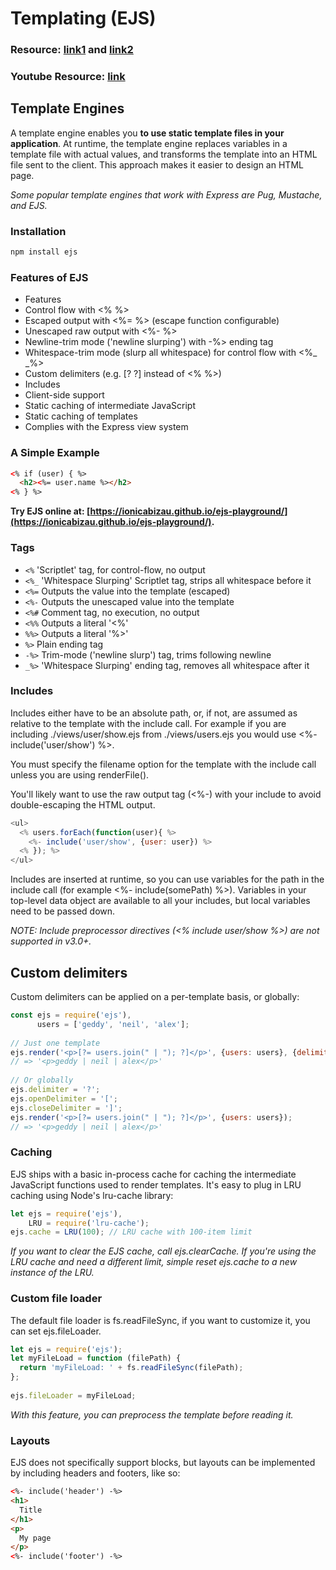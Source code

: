 # Templating (EJS)

### Resource: [link1](https://robdodson.me/how-to-use-ejs-in-express/) and [link2](https://learn.co/lessons/using-ejs-in-express)
### Youtube Resource: [link](https://www.youtube.com/playlist?list=PL7sCSgsRZ-slYARh3YJIqPGZqtGVqZRGt)

## Template Engines

A template engine enables you **to use static template files in your application**. At runtime, the template engine replaces variables in a template file with actual values, and transforms the template into an HTML file sent to the client. This approach makes it easier to design an HTML page.

*Some popular template engines that work with Express are Pug, Mustache, and EJS.*

### Installation

```javascript
npm install ejs
```
 
### Features of EJS
- Features
- Control flow with <% %>
- Escaped output with <%= %> (escape function configurable)
- Unescaped raw output with <%- %>
- Newline-trim mode ('newline slurping') with -%> ending tag
- Whitespace-trim mode (slurp all whitespace) for control flow with <%_ _%>
- Custom delimiters (e.g. [? ?] instead of <% %>)
- Includes
- Client-side support
- Static caching of intermediate JavaScript
- Static caching of templates
- Complies with the Express view system

### A Simple Example

```html
<% if (user) { %>
  <h2><%= user.name %></h2>
<% } %>
```
**Try EJS online at: [https://ionicabizau.github.io/ejs-playground/](https://ionicabizau.github.io/ejs-playground/).**

### Tags 

- <code><%</code> 'Scriptlet' tag, for control-flow, no output
- <code><%_</code> 'Whitespace Slurping' Scriptlet tag, strips all whitespace before it
- <code><%=</code> Outputs the value into the template (escaped)
- <code><%-</code> Outputs the unescaped value into the template
- <code><%\#</code> Comment tag, no execution, no output
- <code><%%</code> Outputs a literal '<%'
- <code>%%></code> Outputs a literal '%>'
- <code>%></code> Plain ending tag
- <code>-%></code> Trim-mode ('newline slurp') tag, trims following newline
- <code>_%></code> 'Whitespace Slurping' ending tag, removes all whitespace after it
  
### Includes

Includes either have to be an absolute path, or, if not, are assumed as relative to the template with the include call. For example if you are including ./views/user/show.ejs from ./views/users.ejs you would use <%- include('user/show') %>.

You must specify the filename option for the template with the include call unless you are using renderFile().

You'll likely want to use the raw output tag (<%-) with your include to avoid double-escaping the HTML output.

```javascript
<ul>
  <% users.forEach(function(user){ %>
    <%- include('user/show', {user: user}) %>
  <% }); %>
</ul>
```
Includes are inserted at runtime, so you can use variables for the path in the include call (for example <%- include(somePath) %>). Variables in your top-level data object are available to all your includes, but local variables need to be passed down.

*NOTE: Include preprocessor directives (<% include user/show %>) are not supported in v3.0+.*

## Custom delimiters
Custom delimiters can be applied on a per-template basis, or globally:

```javascript
const ejs = require('ejs'),
      users = ['geddy', 'neil', 'alex'];
 
// Just one template
ejs.render('<p>[?= users.join(" | "); ?]</p>', {users: users}, {delimiter: '?', openDelimiter: '[', closeDelimiter: ']'});
// => '<p>geddy | neil | alex</p>'
 
// Or globally
ejs.delimiter = '?';
ejs.openDelimiter = '[';
ejs.closeDelimiter = ']';
ejs.render('<p>[?= users.join(" | "); ?]</p>', {users: users});
// => '<p>geddy | neil | alex</p>'
```

### Caching
EJS ships with a basic in-process cache for caching the intermediate JavaScript functions used to render templates. It's easy to plug in LRU caching using Node's lru-cache library:

```javascript
let ejs = require('ejs'),
    LRU = require('lru-cache');
ejs.cache = LRU(100); // LRU cache with 100-item limit
```

*If you want to clear the EJS cache, call ejs.clearCache. If you're using the LRU cache and need a different limit, simple reset ejs.cache to a new instance of the LRU.*

### Custom file loader
The default file loader is fs.readFileSync, if you want to customize it, you can set ejs.fileLoader.

```javascript
let ejs = require('ejs');
let myFileLoad = function (filePath) {
  return 'myFileLoad: ' + fs.readFileSync(filePath);
};
 
ejs.fileLoader = myFileLoad;
```

*With this feature, you can preprocess the template before reading it.*

### Layouts
EJS does not specifically support blocks, but layouts can be implemented by including headers and footers, like so:

```html
<%- include('header') -%>
<h1>
  Title
</h1>
<p>
  My page
</p>
<%- include('footer') -%>
```

